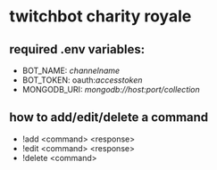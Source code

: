 # twitchbot charity royale

## required .env variables:

- BOT_NAME: _channelname_
- BOT_TOKEN: oauth:_accesstoken_
- MONGODB_URI: _mongodb://host:port/collection_

## how to add/edit/delete a command
- !add <command\> <response\>
- !edit <command\> <response\>
- !delete <command\>
